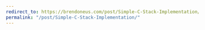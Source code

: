```yaml
---
redirect_to: https://brendoneus.com/post/Simple-C-Stack-Implementation/
permalink: "/post/Simple-C-Stack-Implementation/"
---
```

